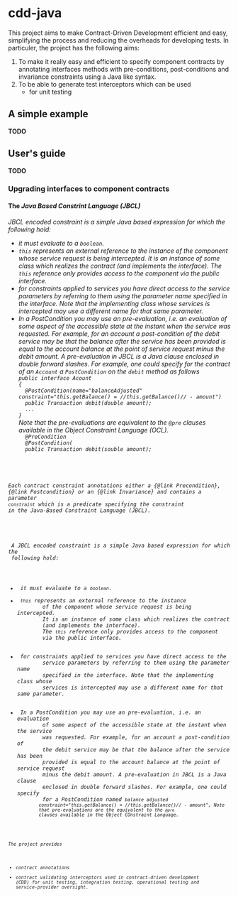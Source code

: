 # cdd-java
This project aims to make Contract-Driven Development efficient and easy, simplifying the process and reducing the overheads for developing tests. In particuler, the project has the following aims:
<ol>
  <li>To make it really easy and efficient to specify component contracts by annotating interfaces methods with pre-conditions, post-conditions and invariance constraints using a Java like syntax. </li>
  <li>To be able to generate test interceptors which can be used 
    <ul> 
      <li>for unit testing</li>
    </ul>
</ol>    
  
<h2>A simple example</h2>
<b>TODO</b>

<h2>User's guide</h2>
<b>TODO</b>
<h3>Upgrading interfaces to component contracts</h3>
<h4>The <i>Java Based Constrint Language (JBCL)</h4>
<i>JBCL</i> encoded constraint is a simple Java based expression for which the following hold:
 <ul>
   <li> it must evaluate to a <code>boolean</code>.
   <li> <code>this</code> represents an external reference to the instance of the component whose service request is being intercepted. It is an instance of some class which realizes the contract (and implements the interface). The <code>this</code> reference only provides access to the component via the public interface.</li>
   <li> for constraints applied to services you have direct access to the service parameters by referring to them using the parameter name specified in the interface. Note that the implementing class whose services is intercepted may use a different name for that same parameter.</li>
   <li> In a PostCondition you may use an <i>pre-evaluation</i>, i.e. an evaluation of some aspect of the accessible state at the instant when the service was requested. For example, for an account a post-condition of the debit service may be that the balance after the service has been provided is equal to the account balance at the point of service request minus the debit amount. A <i>pre-evaluation</i> in <i>JBCL</i> is a Java clause enclosed in double forward slashes. For example, one could specify for the contract of an <code>Account</code> a <code>PostCondition</code> on the <code>debit</code> method as follows
<code>
public interface Acount
{
  @PostCondition(name="balanceAdjusted" constraint="this.getBalance() = //this.getBalance()// - amount")
  public Transaction debit(double amount);
  ...
}
</code>
 Note that the pre-evaluations are equivalent to the <code>@pre</code> clauses available in the <i>Object Constraint Language (OCL)</i>.

<code>
  @PreCondition
  @PostCondition(
  public Transaction debit(souble amount);
 </ul>

 Each contract constraint annotations either a {@link Precondition}, 
 {@link Postcondition} or an {@link Invariance} and contains a parameter 
 <code>constraint</code> which is a predicate specifying the constraint 
 in the <i>Java-Based Constraint Language (JBCL)</i>.
 <p>
 A <i>JBCL</i> encoded constraint is a simple Java based expression for which the 
 following hold:
 <ul>
   <li> it must evaluate to a <code>boolean</code>.
   <li> <code>this</code> represents an external reference to the instance 
        of the component whose service request is being intercepted. 
        It is an instance of some class which realizes the contract 
        (and implements the interface). 
        The <code>this</code> reference only provides access to the component
        via the public interface.</li>
   <li> for constraints applied to services you have direct access to the
        service parameters by referring to them using the parameter name
        specified in the interface. Note that the implementing class whose 
        services is intercepted may use a different name for that same parameter.</li>
   <li> In a PostCondition you may use an <i>pre-evaluation</i>, i.e. an evaluation
        of some aspect of the accessible state at the instant when the service
        was requested. For example, for an account a post-condition of
        the debit service may be that the balance after the service has been 
        provided is equal to the account balance at the point of service request
        minus the debit amount. A <i>pre-evaluation</i> in <i>JBCL</i> is a Java clause
        enclosed in double forward slashes. For example, one could specify
        for a PostCondition named <code>balance adjusted
        constraint="this.getBalance() = //this.getBalance()// - amount", Note 
        that <i>pre-evaluations</i> are the equivalent to the <code>@pre</code>
        clauses available in the <i>Object COnstraint Language</i>.
 </ul>
  

The project provides 
  - contract annotations 
  - contract validating interceptors used in contract-driven development (CDD) for unit testing, integration testing, operational testing and service-provider oversight.
